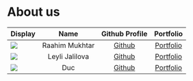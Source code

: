 # About us

Display |      Name      | Github Profile | Portfolio 
--------|:--------------:|:--------------:|:---------:
![](https://via.placeholder.com/100.png?text=Photo) | Raahim Mukhtar | [Github](https://github.com/mukhtarcal) | [Portfolio](docs/team/johndoe.md)
![](https://via.placeholder.com/100.png?text=Photo) | Leyli Jalilova| [Github](https://github.com/ljalilova) | [Portfolio](docs/team/leylijalilova.md)
![](https://via.placeholder.com/100.png?text=Photo) |   Duc    |          [Github](https://github.com/k1b1t0)           | [Portfolio](docs/team/johndoe.md)